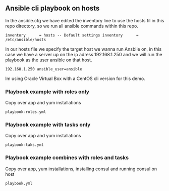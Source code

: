 ## Ansible cli playbook on hosts

In the ansible.cfg we have edited the inventory line to use the hosts fil in this repo directory, so we run all ansible commands within this repo.

``
inventory      = hosts
-- Default settings
inventory      = /etc/ansible/hosts
``

In our hosts file we specify the target host we wanna run Ansbile on, in this case we have a server up on the ip adress 192.168.1.250 and we will run the playbook as the user ansible on that host.

``
192.168.1.250 ansible_user=ansible
``

Im using Oracle Virtual Box with a CentOS cli version for this demo.

### Playbook example with roles only
Copy over app and yum installations 

``
playbook-roles.yml
``

### Playbook example with tasks only
Copy over app and yum installations 

``
playbook-taks.yml
``

### Playbook example combines with roles and tasks
Copy over app, yum installations, installing consul and running consul on host

``
playbook.yml
``